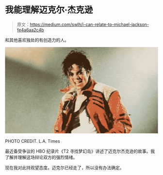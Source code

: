 # 我能理解迈克尔·杰克逊

> 原文：<https://medium.com/swlh/i-can-relate-to-michael-jackson-fe4a6aa2c4b>

和其他喜欢独处的有创造力的人。

![](img/954e922bb8d083466271d338844cd092.png)

PHOTO CREDIT. L.A. Times

最近备受争议的 HBO 纪录片《T2 寻找梦幻岛》讲述了迈克尔杰克逊的故事。我了解并理解这场辩论双方的强烈情绪。

现在我对此持观望态度。迈克尔已经走了，所以没有办法确定。